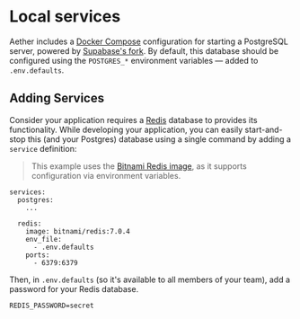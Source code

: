 # Local services

Aether includes a [Docker Compose](https://docs.docker.com/compose/) configuration for starting a PostgreSQL server, powered by [Supabase's fork](https://github.com/supabase/postgres). By default, this database should be configured using the `POSTGRES_*` environment variables — added to `.env.defaults`.

## Adding Services

Consider your application requires a [Redis](https://redis.io) database to provides its functionality. While developing your application, you can easily start-and-stop this (and your Postgres) database using a single command by adding a `service` definition:

> This example uses the [Bitnami Redis image](https://hub.docker.com/r/bitnami/redis), as it supports configuration via environment variables.

```docker-compose
services:
  postgres:
    ...

  redis:
    image: bitnami/redis:7.0.4
    env_file:
      - .env.defaults
    ports:
      - 6379:6379
```

Then, in `.env.defaults` (so it's available to all members of your team), add a password for your Redis database.

```env
REDIS_PASSWORD=secret
```

